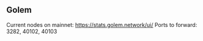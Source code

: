 ## Golem

Current nodes on mainnet: https://stats.golem.network/ui/
Ports to forward: 3282, 40102, 40103
